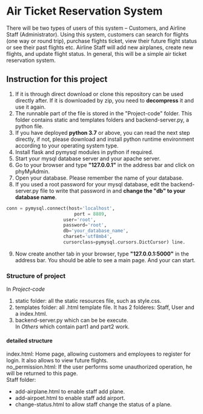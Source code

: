 # Air Ticket Reservation System

There will be two types of
users of this system – Customers, and Airline Staff (Administrator). Using this system, customers can
search for flights (one way or round trip), purchase flights ticket, view their future flight status or see
their past flights etc. Airline Staff will add new airplanes, create new flights, and update flight status. In
general, this will be a simple air ticket reservation system. 

## Instruction for this project
1. If it is through direct download or clone this repository can be used directly after. If it is downloaded by zip, you need to **decompress** it and use it again.   
2. The runnable part of the file is stored in the "Project-code" folder. This folder contains static and templates folders and backend-server.py, a python file.   
3. If you have deployed **python 3.7** or above, you can read the next step directly, if not, please download and install python runtime environment according to your operating system type. 
5. Install flask and pymysql modules in python if required.   
6. Start your mysql database server and your apache server.   
7. Go to your browser and type **"127.0.0.1"** in the address bar and click on phyMyAdmin.   
8. Open your database. Please remember the name of your database. 
9. If you used a root password for your mysql database, edit the backend-server.py file to
  write that password in and **change the "db" to your database name**.
  ```python
  conn = pymysql.connect(host='localhost',
		                   port = 8889,
                       user='root',
                       password='root',
                       db='your_database_name',
                       charset='utf8mb4',
                       cursorclass=pymysql.cursors.DictCursor) line.
 ```   
9. Now create another tab in your browser, type **"127.0.0.1:5000"** in the address bar.
You should be able to see a main page. And your can start.   

### Structure of project
In *Project-code*
1. static folder: all the static resources file, such as style.css.  
2. templates folder: all .html template file. It has 2 folderes: Staff, User and a index.html.  
3. backend-server.py which can be be execute.    
In *Others* which contain part1 and part2 work.

#### detailed structure
index.html: Home page, allowing customers and employees to register for login. It also allows to view future flights.   
no_permission.html: If the user performs some unauthorized operation, he will be returned to this page.  
Staff folder:
- add-airplane.html to enable staff add plane.  
- add-airpoet.html to enable staff add airport.   
- change-status.html to allow staff change the status of a plane.   
